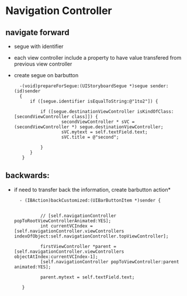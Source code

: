 Navigation Controller 
==============

navigate forward
--------------
* segue with identifier
* each view controller include a property to have value transfered from previous view controller
* create segue on barbutton 

        -(void)prepareForSegue:(UIStoryboardSegue *)segue sender:(id)sender
        {
            if ([segue.identifier isEqualToString:@"1to2"]) {
                
                if ([segue.destinationViewController isKindOfClass:[secondViewController class]]) {
                        secondViewController * sVC = (secondViewController *) segue.destinationViewController;
                        sVC.mytext = self.textField.text;
                        sVC.title = @"second";
                
                }
            }
         }


backwards:
--------------
* if need to transfer back the information, create barbutton action* 

        - (IBAction)backCustomized:(UIBarButtonItem *)sender {
        
        
                // [self.navigationController popToRootViewControllerAnimated:YES];
                int currentVCIndex = [self.navigationController.viewControllers indexOfObject:self.navigationController.topViewController];
                
                firstViewController *parent = [self.navigationController.viewControllers objectAtIndex:currentVCIndex-1];
                [self.navigationController popToViewController:parent animated:YES];
                
                parent.mytext = self.textField.text;
            
         }
        
    
    
